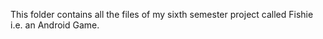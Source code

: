 This folder contains all the files of my sixth semester project called Fishie i.e. an Android Game.
